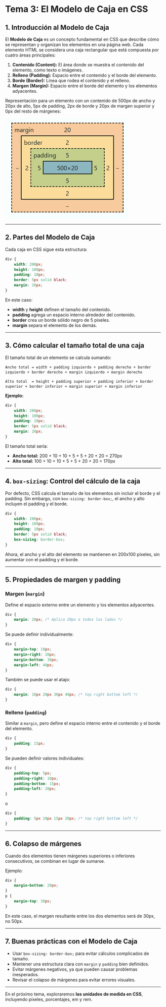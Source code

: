 # **Tema 3: El Modelo de Caja en CSS**

## **1. Introducción al Modelo de Caja**
El **Modelo de Caja** es un concepto fundamental en CSS que describe cómo se representan y organizan los elementos en una página web. Cada elemento HTML se considera una caja rectangular que está compuesta por cuatro áreas principales:

1. **Contenido (Content):** El área donde se muestra el contenido del elemento, como texto o imágenes.
2. **Relleno (Padding):** Espacio entre el contenido y el borde del elemento.
3. **Borde (Border):** Línea que rodea el contenido y el relleno.
4. **Margen (Margin):** Espacio entre el borde del elemento y los elementos adyacentes.

Representación para un elemento con un contenido de 500px de ancho y 20px de alto, 5px de padding, 2px de borde y 20px de margen superior y 0px del resto de márgenes:

![Box Model](../assets/box-model.png "Box Model")

---

## **2. Partes del Modelo de Caja**
Cada caja en CSS sigue esta estructura:

```css
div {
    width: 200px;
    height: 100px;
    padding: 10px;
    border: 5px solid black;
    margin: 20px;
}
```

En este caso:
- **width** y **height** definen el tamaño del contenido.
- **padding** agrega un espacio interno alrededor del contenido.
- **border** crea un borde sólido negro de 5 píxeles.
- **margin** separa el elemento de los demás.

---

## **3. Cómo calcular el tamaño total de una caja**
El tamaño total de un elemento se calcula sumando:

```
Ancho total = width + padding izquierdo + padding derecho + border izquierdo + border derecho + margin izquierdo + margin derecho
```
```
Alto total  = height + padding superior + padding inferior + border superior + border inferior + margin superior + margin inferior
```

**Ejemplo:**
```css
div {
    width: 200px;
    height: 100px;
    padding: 10px;
    border: 5px solid black;
    margin: 20px;
}
```
El tamaño total sería:
- **Ancho total:** 200 + 10 + 10 + 5 + 5 + 20 + 20 = 270px
- **Alto total:** 100 + 10 + 10 + 5 + 5 + 20 + 20 = 170px

---

## **4. `box-sizing`: Control del cálculo de la caja**
Por defecto, CSS calcula el tamaño de los elementos sin incluir el borde y el padding. Sin embargo, con `box-sizing: border-box;`, el ancho y alto incluyen el padding y el borde.

```css
div {
    width: 200px;
    height: 100px;
    padding: 10px;
    border: 5px solid black;
    box-sizing: border-box;
}
```

Ahora, el ancho y el alto del elemento se mantienen en 200x100 píxeles, sin aumentar con el padding y el borde.

---

## **5. Propiedades de margen y padding**
### **Margen (`margin`)**
Define el espacio externo entre un elemento y los elementos adyacentes.
```css
div {
    margin: 20px; /* Aplica 20px a todos los lados */
}
```
Se puede definir individualmente:
```css
div {
    margin-top: 10px;
    margin-right: 20px;
    margin-bottom: 30px;
    margin-left: 40px;
}
```
También se puede usar el atajo:
```css
div {
    margin: 10px 20px 30px 40px; /* top right bottom left */
}
```

### **Relleno (`padding`)**
Similar a `margin`, pero define el espacio interno entre el contenido y el borde del elemento.
```css
div {
    padding: 15px;
}
```
Se pueden definir valores individuales:
```css
div {
    padding-top: 5px;
    padding-right: 10px;
    padding-bottom: 15px;
    padding-left: 20px;
}
```
o
```css
div {
    padding: 5px 10px 15px 20px; /* top right bottom left */
}
```

---

## **6. Colapso de márgenes**
Cuando dos elementos tienen márgenes superiores o inferiores consecutivos, se combinan en lugar de sumarse.

Ejemplo:
```css
div {
    margin-bottom: 20px;
}
p {
    margin-top: 30px;
}
```
En este caso, el margen resultante entre los dos elementos será de 30px, no 50px.

---

## **7. Buenas prácticas con el Modelo de Caja**
- Usar `box-sizing: border-box;` para evitar cálculos complicados de tamaño.
- Mantener una estructura clara con `margin` y `padding` bien definidos.
- Evitar márgenes negativos, ya que pueden causar problemas inesperados.
- Revisar el colapso de márgenes para evitar errores visuales.

---

En el próximo tema, exploraremos **las unidades de medida en CSS**, incluyendo píxeles, porcentajes, em y rem.
